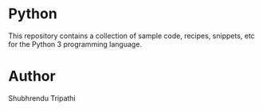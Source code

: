 # Python
This repository contains a collection of sample code, recipes, snippets, etc for the Python 3 programming language.


# Author
Shubhrendu Tripathi

